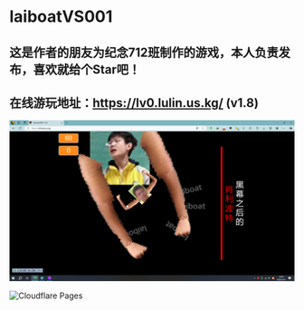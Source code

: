 # laiboatVS001

## 这是作者的朋友为纪念712班制作的游戏，本人负责发布，喜欢就给个Star吧！

## 在线游玩地址：https://lv0.lulin.us.kg/ (v1.8)

![肖利波特](https://raw.githubusercontent.com/Lushline/laiboatVS001/refs/heads/master/%E8%82%96%E5%88%A9%E6%B3%A2%E7%89%B9.png "肖利波特")

![Cloudflare Pages]([https://img.z4a.net/images/2024/08/15/NetMD_4.png](https://raw.githubusercontent.com/Lushline/laiboatVS001/refs/heads/master/Cloudflare%20Pages.png) "Cloudflare Pages")
